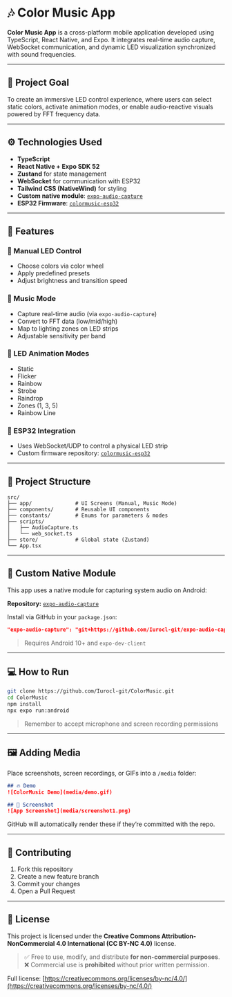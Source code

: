 # 🎶 Color Music App

**Color Music App** is a cross-platform mobile application developed using TypeScript, React Native, and Expo. It integrates real-time audio capture, WebSocket communication, and dynamic LED visualization synchronized with sound frequencies.

---

## 🎯 Project Goal

To create an immersive LED control experience, where users can select static colors, activate animation modes, or enable audio-reactive visuals powered by FFT frequency data.

---

## ⚙️ Technologies Used

- **TypeScript**
- **React Native + Expo SDK 52**
- **Zustand** for state management
- **WebSocket** for communication with ESP32
- **Tailwind CSS (NativeWind)** for styling
- **Custom native module**: [`expo-audio-capture`](https://github.com/Iurocl-git/expo-audio-capture)
- **ESP32 Firmware**: [`colormusic-esp32`](https://github.com/Iurocl-git/colormusic-esp32.git)

---

## 🚀 Features

### 🎨 Manual LED Control
- Choose colors via color wheel
- Apply predefined presets
- Adjust brightness and transition speed

### 🎵 Music Mode
- Capture real-time audio (via `expo-audio-capture`)
- Convert to FFT data (low/mid/high)
- Map to lighting zones on LED strips
- Adjustable sensitivity per band

### 🌈 LED Animation Modes
- Static
- Flicker
- Rainbow
- Strobe
- Raindrop
- Zones (1, 3, 5)
- Rainbow Line

### 📡 ESP32 Integration
- Uses WebSocket/UDP to control a physical LED strip
- Custom firmware repository: [`colormusic-esp32`](https://github.com/Iurocl-git/colormusic-esp32.git)

---

## 🧩 Project Structure

```
src/
├── app/              # UI Screens (Manual, Music Mode)
├── components/       # Reusable UI components
├── constants/        # Enums for parameters & modes
├── scripts/
│   ├── AudioCapture.ts
│   └── web_socket.ts
├── store/            # Global state (Zustand)
└── App.tsx
```

---

## 🧠 Custom Native Module

This app uses a native module for capturing system audio on Android:

**Repository:** [`expo-audio-capture`](https://github.com/Iurocl-git/expo-audio-capture)

Install via GitHub in your `package.json`:
```json
"expo-audio-capture": "git+https://github.com/Iurocl-git/expo-audio-capture.git"
```

> Requires Android 10+ and `expo-dev-client`

---

## 💻 How to Run

```bash
git clone https://github.com/Iurocl-git/ColorMusic.git
cd ColorMusic
npm install
npx expo run:android
```

> Remember to accept microphone and screen recording permissions

---

## 🖼️ Adding Media

Place screenshots, screen recordings, or GIFs into a `/media` folder:

```md
## 🔥 Demo
![ColorMusic Demo](media/demo.gif)

## 📸 Screenshot
![App Screenshot](media/screenshot1.png)
```

GitHub will automatically render these if they’re committed with the repo.

---

## 🤝 Contributing

1. Fork this repository
2. Create a new feature branch
3. Commit your changes
4. Open a Pull Request

---

## 📜 License

This project is licensed under the **Creative Commons Attribution-NonCommercial 4.0 International (CC BY-NC 4.0)** license.

> ✅ Free to use, modify, and distribute **for non-commercial purposes**.
> ❌ Commercial use is **prohibited** without prior written permission.

Full license: [https://creativecommons.org/licenses/by-nc/4.0/](https://creativecommons.org/licenses/by-nc/4.0/)

